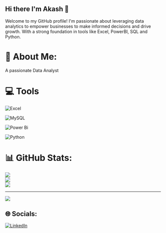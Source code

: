 ## Hi there I'm Akash 👋

Welcome to my GitHub profile! I'm passionate about leveraging data analytics to empower businesses to make informed decisions and drive growth. With a strong foundation in tools like Excel, PowerBI, SQL and Python.

# 💫 About Me:
A passionate Data Analyst 

# 💻 Tools

![Excel](https://img.shields.io/badge/excel-217346?style=for-the-badge&logo=microsoft-excel&logoColor=white)

![MySQL](https://img.shields.io/badge/mysql-4479A1.svg?style=for-the-badge&logo=mysql&logoColor=white)

![Power Bi](https://img.shields.io/badge/power_bi-F2C811?style=for-the-badge&logo=powerbi&logoColor=black) 

![Python](https://img.shields.io/badge/python-3670A0?style=for-the-badge&logo=python&logoColor=ffdd54)
# 📊 GitHub Stats:
![](https://github-readme-stats.vercel.app/api?username=v-akash&theme=dark&hide_border=false&include_all_commits=false&count_private=false)<br/>
![](https://github-readme-streak-stats.herokuapp.com/?user=v-akash&theme=dark&hide_border=false)<br/>
![](https://github-readme-stats.vercel.app/api/top-langs/?username=v-akash&theme=dark&hide_border=false&include_all_commits=false&count_private=false&layout=compact)

---
[![](https://visitcount.itsvg.in/api?id=v-akash&icon=0&color=1)](https://visitcount.itsvg.in)

<!-- Proudly created with GPRM ( https://gprm.itsvg.in ) -->

## 🌐 Socials:
[![LinkedIn](https://img.shields.io/badge/LinkedIn-%230077B5.svg?logo=linkedin&logoColor=white)](https://linkedin.com/in/http://www.linkedin.com/in/akash-venkatraman-51507b253) 
